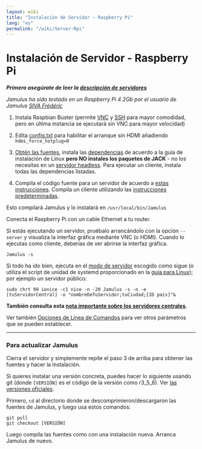 ```yaml
---
layout: wiki
title: "Instalación de Servidor – Raspberry Pi"
lang: "es"
permalink: "/wiki/Server-Rpi"
---
```


# Instalación de Servidor - Raspberry Pi

**_Primero asegúrate de leer la [descripción de servidores](Running-a-Server)_**

_Jamulus ha sido testado en un Raspberry Pi 4 2Gb por el usuario de Jamulus [SIVA Frédéric](https://sourceforge.net/u/fredsiva/profile/)_

1. Instala Raspbian Buster (permite [VNC](https://www.raspberrypi.org/documentation/remote-access/vnc/) y [SSH](https://www.raspberrypi.org/documentation/remote-access/ssh/README.md) para mayor comodidad, pero en última instancia se ejecutará sin VNC para mayor velocidad)

1. Edita [config.txt](https://www.raspberrypi.org/documentation/configuration/config-txt/) para habilitar el arranque sin HDMI añadiendo `hdmi_force_hotplug=0`

1. [Obtén las fuentes](Installation-for-Linux#obtén-las-fuentes-de-jamulus), instala las [dependencias](Installation-for-Linux#instala-las-dependencias) de acuerdo a la guía de instalación de Linux **pero NO instales los paquetes de JACK** - no los necesitas en un [servidor headless](Server-Linux#ejecutar-un-servidor-headless). Para ejecutar un cliente, instala todas las dependencias listadas.

1. Compila el código fuente para un servidor de acuerdo a [estas instrucciones](Server-Linux#compila-las-fuentes-crea-un-usuario). Compila un cliente utilizando las [instrucciones predeterminadas](Installation-for-Linux#compílalo).

Esto compilará Jamulus y lo instalará en `/usr/local/bin/Jamulus`

Conecta el Raspberry Pi con un cable Ethernet a tu router.

Si estás ejecutando un servidor, pruébalo arrancándolo con la opción `--server` y visualiza la interfaz gráfica mediante VNC (o HDMI). Cuando lo ejecutas como cliente, deberías de ver abrirse la interfaz gráfica.

`Jamulus -s`

Si todo ha ido bien, ejecuta en el [modo de servidor](Choosing-a-Server-Type) escogido como sigue (o utiliza el script de unidad de systemd proporcionado en la [guía para Linux](Server-Linux#crea-un-script-de-arranque)); por ejemplo un servidor público:

`sudo chrt 99 ionice -c1 nice -n -20 Jamulus -s -n -e [tuServidorCentral] -o "nombreDeTuServidor;tuCiudad;[ID país]"&`

**También consulta esta [nota importante sobre los servidores centrales](Central-Servers).**

Ver también [Opciones de Línea de Comandos](Command-Line-Options) para ver otros parámetros que se pueden establecer.
***

### Para actualizar Jamulus

Cierra el servidor y simplemente repite el paso 3 de arriba para obtener las fuentes y hacer la instalación.

Si quieres instalar una versión concreta, puedes hacer lo siguiente usando git (donde `[VERSIÓN]` es el código de la versión como r3_5_8). Ver [las versiones oficiales](https://github.com/corrados/jamulus/releases).

Primero, `cd` al directorio donde se descomprimieron/descargaron las fuentes de Jamulus, y luego usa estos comandos:

~~~
git pull
git checkout [VERSIÓN]
~~~

Luego compila las fuentes como con una instalación nueva. Arranca Jamulus de nuevo.
